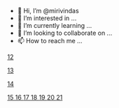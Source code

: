 - 👋 Hi, I’m @mirivindas
- 👀 I’m interested in ...
- 🌱 I’m currently learning ...
- 💞️ I’m looking to collaborate on ...
- 📫 How to reach me ...

<!---
mirivindas/mirivindas is a ✨ special ✨ repository because its `README.md` (this file) appears on your GitHub profile.
You can click the Preview link to take a look at your changes.
--->

<a href="	https://www.linkedin.com/in/alice-losacco-9a5883120/	">	12	</a>

<a href="	https://www.linkedin.com/in/marcos-verdini/	">	13	</a>

<a href="	https://www.linkedin.com/in/joaofmaranhao/	">	14	</a>

<a href="	https://www.linkedin.com/in/mathmatos/	">	15	</a>
<a href="	https://www.linkedin.com/in/alekaimer/	">	16	</a>
<a href="	https://www.linkedin.com/in/ccagnin/	">	17	</a>
<a href="	https://www.linkedin.com/in/fernandagastal/	">	18	</a>
<a href="	https://www.linkedin.com/in/isac-souza-filho/	">	19	</a>
<a href="	https://www.linkedin.com/in/jhey/	">	20	</a>
<a href="	https://www.linkedin.com/in/juliana-pliger/	">	21	</a>
